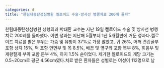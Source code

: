 ```yaml
---
categories: d
title: "한림대동탄성심병원 켈로이드 수술·방사선 병행치료 200례 돌파"
---
```

한림대동탄성심병원 성형외과 박태환 교수는 지난 19일 켈로이드 수술 및 방사선 병행치료 200례를 돌파했다. 이번 성과는 지난해 5월부터 1년 5개월만에 거둔 성과다.켈로이드 치료를 받은 부위는 가슴 및 유방이 37%로 가장 많았고, 귀 26%, 어깨 견갑골부 포함 상지 15%, 턱 포함 안면부 및 목 8.5%, 배꼽 및 옆구리 포함 복부 8%, 회음부 및 제왕절개 부위 포함 둔부 4%, 하지 1.5% 순이었다. 제거한 켈로이드의 개당 크기는 0.5~20cm로 평균 4.56cm였다.치료 받은 환자들은 성별로는 여성이 112명으로 남